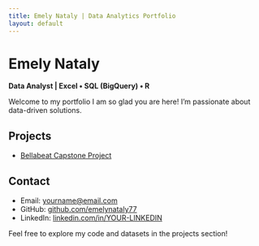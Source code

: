 ```yaml
---
title: Emely Nataly | Data Analytics Portfolio
layout: default
---
```


# Emely Nataly  
**Data Analyst | Excel • SQL (BigQuery) • R**

Welcome to my portfolio I am so glad you are here! I’m passionate about data-driven solutions.

## Projects
- [Bellabeat Capstone Project](bellabeat.md)

## Contact
- Email: yourname@email.com  
- GitHub: [github.com/emelynataly77](https://github.com/emelynataly77)  
- LinkedIn: [linkedin.com/in/YOUR-LINKEDIN](https://linkedin.com/in/YOUR-LINKEDIN)

Feel free to explore my code and datasets in the projects section!


